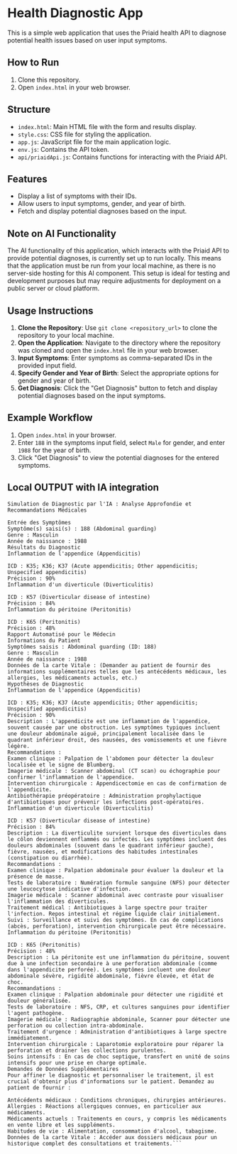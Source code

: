 # Health Diagnostic App

This is a simple web application that uses the Priaid health API to diagnose potential health issues based on user input symptoms.

## How to Run

1. Clone this repository.
2. Open `index.html` in your web browser.

## Structure

- `index.html`: Main HTML file with the form and results display.
- `style.css`: CSS file for styling the application.
- `app.js`: JavaScript file for the main application logic.
- `env.js`: Contains the API token.
- `api/priaidApi.js`: Contains functions for interacting with the Priaid API.

## Features

- Display a list of symptoms with their IDs.
- Allow users to input symptoms, gender, and year of birth.
- Fetch and display potential diagnoses based on the input.

## Note on AI Functionality

The AI functionality of this application, which interacts with the Priaid API to provide potential diagnoses, is currently set up to run locally. This means that the application must be run from your local machine, as there is no server-side hosting for this AI component. This setup is ideal for testing and development purposes but may require adjustments for deployment on a public server or cloud platform.

## Usage Instructions

1. **Clone the Repository**: Use `git clone <repository_url>` to clone the repository to your local machine.
2. **Open the Application**: Navigate to the directory where the repository was cloned and open the `index.html` file in your web browser.
3. **Input Symptoms**: Enter symptoms as comma-separated IDs in the provided input field.
4. **Specify Gender and Year of Birth**: Select the appropriate options for gender and year of birth.
5. **Get Diagnosis**: Click the "Get Diagnosis" button to fetch and display potential diagnoses based on the input symptoms.

## Example Workflow

1. Open `index.html` in your browser.
2. Enter `188` in the symptoms input field, select `Male` for gender, and enter `1988` for the year of birth.
3. Click "Get Diagnosis" to view the potential diagnoses for the entered symptoms.

## Local OUTPUT with IA integration 

```
Simulation de Diagnostic par l'IA : Analyse Approfondie et Recommandations Médicales

Entrée des Symptômes
Symptôme(s) saisi(s) : 188 (Abdominal guarding)
Genre : Masculin
Année de naissance : 1988
Résultats du Diagnostic
Inflammation de l'appendice (Appendicitis)

ICD : K35; K36; K37 (Acute appendicitis; Other appendicitis; Unspecified appendicitis)
Précision : 90%
Inflammation d'un diverticule (Diverticulitis)

ICD : K57 (Diverticular disease of intestine)
Précision : 84%
Inflammation du péritoine (Peritonitis)

ICD : K65 (Peritonitis)
Précision : 48%
Rapport Automatisé pour le Médecin
Informations du Patient
Symptômes saisis : Abdominal guarding (ID: 188)
Genre : Masculin
Année de naissance : 1988
Données de la carte Vitale : (Demander au patient de fournir des informations supplémentaires telles que les antécédents médicaux, les allergies, les médicaments actuels, etc.)
Hypothèses de Diagnostic
Inflammation de l'appendice (Appendicitis)

ICD : K35; K36; K37 (Acute appendicitis; Other appendicitis; Unspecified appendicitis)
Précision : 90%
Description : L'appendicite est une inflammation de l'appendice, souvent causée par une obstruction. Les symptômes typiques incluent une douleur abdominale aiguë, principalement localisée dans le quadrant inférieur droit, des nausées, des vomissements et une fièvre légère.
Recommandations :
Examen clinique : Palpation de l'abdomen pour détecter la douleur localisée et le signe de Blumberg.
Imagerie médicale : Scanner abdominal (CT scan) ou échographie pour confirmer l'inflammation de l'appendice.
Intervention chirurgicale : Appendicectomie en cas de confirmation de l'appendicite.
Antibiothérapie préopératoire : Administration prophylactique d'antibiotiques pour prévenir les infections post-opératoires.
Inflammation d'un diverticule (Diverticulitis)

ICD : K57 (Diverticular disease of intestine)
Précision : 84%
Description : La diverticulite survient lorsque des diverticules dans le côlon deviennent enflammés ou infectés. Les symptômes incluent des douleurs abdominales (souvent dans le quadrant inférieur gauche), fièvre, nausées, et modifications des habitudes intestinales (constipation ou diarrhée).
Recommandations :
Examen clinique : Palpation abdominale pour évaluer la douleur et la présence de masse.
Tests de laboratoire : Numération formule sanguine (NFS) pour détecter une leucocytose indicative d'infection.
Imagerie médicale : Scanner abdominal avec contraste pour visualiser l'inflammation des diverticules.
Traitement médical : Antibiotiques à large spectre pour traiter l'infection. Repos intestinal et régime liquide clair initialement.
Suivi : Surveillance et suivi des symptômes. En cas de complications (abcès, perforation), intervention chirurgicale peut être nécessaire.
Inflammation du péritoine (Peritonitis)

ICD : K65 (Peritonitis)
Précision : 48%
Description : La péritonite est une inflammation du péritoine, souvent due à une infection secondaire à une perforation abdominale (comme dans l'appendicite perforée). Les symptômes incluent une douleur abdominale sévère, rigidité abdominale, fièvre élevée, et état de choc.
Recommandations :
Examen clinique : Palpation abdominale pour détecter une rigidité et douleur généralisée.
Tests de laboratoire : NFS, CRP, et cultures sanguines pour identifier l'agent pathogène.
Imagerie médicale : Radiographie abdominale, Scanner pour détecter une perforation ou collection intra-abdominale.
Traitement d'urgence : Administration d'antibiotiques à large spectre immédiatement.
Intervention chirurgicale : Laparotomie exploratoire pour réparer la perforation et drainer les collections purulentes.
Soins intensifs : En cas de choc septique, transfert en unité de soins intensifs pour une prise en charge optimale.
Demandes de Données Supplémentaires
Pour affiner le diagnostic et personnaliser le traitement, il est crucial d'obtenir plus d'informations sur le patient. Demandez au patient de fournir :

Antécédents médicaux : Conditions chroniques, chirurgies antérieures.
Allergies : Réactions allergiques connues, en particulier aux médicaments.
Médicaments actuels : Traitements en cours, y compris les médicaments en vente libre et les suppléments.
Habitudes de vie : Alimentation, consommation d'alcool, tabagisme.
Données de la carte Vitale : Accéder aux dossiers médicaux pour un historique complet des consultations et traitements.```
